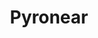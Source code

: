 ---
layout: project
title: Pyronear
description: Développer une plateforme complète pour détecter les départs précoces de feux de forêts
season: 8
repository:
website:
image:
---